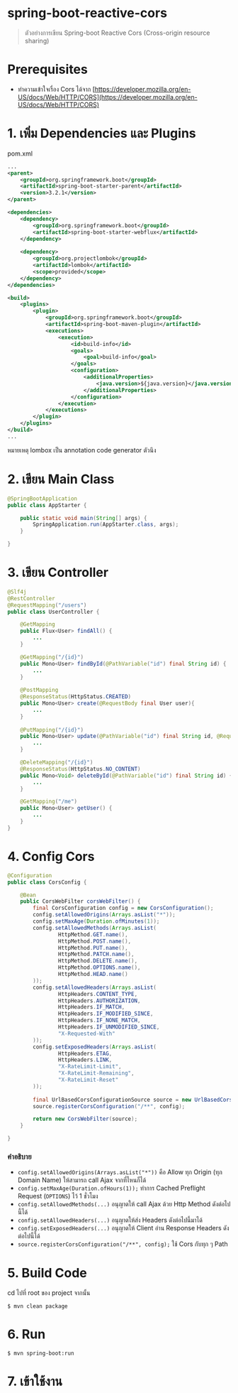 # spring-boot-reactive-cors

> ตัวอย่างการเขียน Spring-boot Reactive Cors (Cross-origin resource sharing)

# Prerequisites

- ทำความเข้าใจเรื่อง Cors ได้จาก [https://developer.mozilla.org/en-US/docs/Web/HTTP/CORS](https://developer.mozilla.org/en-US/docs/Web/HTTP/CORS)

# 1. เพิ่ม Dependencies และ Plugins

pom.xml 
``` xml
...
<parent>
    <groupId>org.springframework.boot</groupId>
    <artifactId>spring-boot-starter-parent</artifactId>
    <version>3.2.1</version>
</parent>

<dependencies>
    <dependency>
        <groupId>org.springframework.boot</groupId>
        <artifactId>spring-boot-starter-webflux</artifactId>
    </dependency>
    
    <dependency>
        <groupId>org.projectlombok</groupId>
        <artifactId>lombok</artifactId>
        <scope>provided</scope>
    </dependency>
</dependencies>

<build>
    <plugins>
        <plugin>
            <groupId>org.springframework.boot</groupId>
            <artifactId>spring-boot-maven-plugin</artifactId>
            <executions>        
                <execution>            
                    <id>build-info</id>            
                    <goals>                
                        <goal>build-info</goal>            
                    </goals>        
                    <configuration>                
                        <additionalProperties>                    
                            <java.version>${java.version}</java.version>                                   
                        </additionalProperties>            
                    </configuration>        
                </execution>    
            </executions>
        </plugin>
    </plugins>
</build>
...
```

หมายเหตุ lombox เป็น annotation code generator ตัวนึง

# 2. เขียน Main Class 

``` java
@SpringBootApplication
public class AppStarter {

    public static void main(String[] args) {
        SpringApplication.run(AppStarter.class, args);
    }

}
```

# 3. เขียน Controller
``` java
@Slf4j
@RestController
@RequestMapping("/users")
public class UserController {

    @GetMapping
    public Flux<User> findAll() {
        ...
    }

    @GetMapping("/{id}")
    public Mono<User> findById(@PathVariable("id") final String id) {
        ...
    }
    
    @PostMapping
    @ResponseStatus(HttpStatus.CREATED)
    public Mono<User> create(@RequestBody final User user){
        ...
    }
    
    @PutMapping("/{id}")
    public Mono<User> update(@PathVariable("id") final String id, @RequestBody final User user){
        ...
    }

    @DeleteMapping("/{id}")
    @ResponseStatus(HttpStatus.NO_CONTENT)
    public Mono<Void> deleteById(@PathVariable("id") final String id) {
        ...
    }

    @GetMapping("/me")
    public Mono<User> getUser() {
        ...
    }
}
```
# 4. Config Cors

```java
@Configuration
public class CorsConfig {

    @Bean
    public CorsWebFilter corsWebFilter() {
        final CorsConfiguration config = new CorsConfiguration();
        config.setAllowedOrigins(Arrays.asList("*"));
        config.setMaxAge(Duration.ofMinutes(1));
        config.setAllowedMethods(Arrays.asList(
                HttpMethod.GET.name(),
                HttpMethod.POST.name(),
                HttpMethod.PUT.name(),
                HttpMethod.PATCH.name(),
                HttpMethod.DELETE.name(),
                HttpMethod.OPTIONS.name(),
                HttpMethod.HEAD.name()
        ));
        config.setAllowedHeaders(Arrays.asList(
                HttpHeaders.CONTENT_TYPE,
                HttpHeaders.AUTHORIZATION,
                HttpHeaders.IF_MATCH,
                HttpHeaders.IF_MODIFIED_SINCE,
                HttpHeaders.IF_NONE_MATCH,
                HttpHeaders.IF_UNMODIFIED_SINCE,
                "X-Requested-With"
        ));
        config.setExposedHeaders(Arrays.asList(
                HttpHeaders.ETAG,
                HttpHeaders.LINK,
                "X-RateLimit-Limit",
                "X-RateLimit-Remaining",
                "X-RateLimit-Reset"
        ));
        
        final UrlBasedCorsConfigurationSource source = new UrlBasedCorsConfigurationSource();
        source.registerCorsConfiguration("/**", config);

        return new CorsWebFilter(source);
    }

}
```

### คำอธิบาย

- `config.setAllowedOrigins(Arrays.asList("*"))` คือ Allow ทุก Origin (ทุก Domain Name) ให้สามารถ call Ajax จากที่ไหนก็ได้ 
- `config.setMaxAge(Duration.ofHours(1));` ทำการ Cached Preflight Request (`OPTIONS`) ไว้ 1 ชั่วโมง  
- `config.setAllowedMethods(...)` อนุญาตให้ call Ajax ด้วย Http Method ดังต่อไปนี้ได้
- `config.setAllowedHeaders(...)` อนุญาตให้ส่ง Headers ดังต่อไปนี้มาได้ 
- `config.setExposedHeaders(...)` อนุญาตให้ Client อ่าน Response Headers ดังต่อไปนี้ได้ 
- `source.registerCorsConfiguration("/**", config);` ใช้ Cors กับทุก ๆ Path 

# 5. Build Code
cd ไปที่ root ของ project จากนั้น  
``` shell 
$ mvn clean package
```

# 6. Run 
``` shell 
$ mvn spring-boot:run
```

# 7. เข้าใช้งาน

